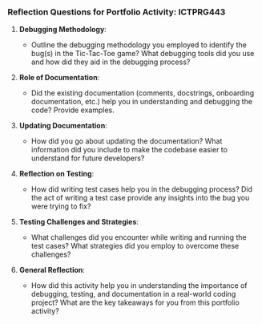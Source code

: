 ### Reflection Questions for Portfolio Activity: ICTPRG443

1. **Debugging Methodology**: 
    - Outline the debugging methodology you employed to identify the bug(s) in the Tic-Tac-Toe game? What debugging tools did you use and how did they aid in the debugging process?

2. **Role of Documentation**: 
    - Did the existing documentation (comments, docstrings, onboarding documentation, etc.) help you in understanding and debugging the code? Provide examples.

3. **Updating Documentation**: 
    - How did you go about updating the documentation? What information did you include to make the codebase easier to understand for future developers?

4. **Reflection on Testing**: 
    - How did writing test cases help you in the debugging process? Did the act of writing a test case provide any insights into the bug you were trying to fix?

5. **Testing Challenges and Strategies**: 
    - What challenges did you encounter while writing and running the test cases? What strategies did you employ to overcome these challenges?

6. **General Reflection**: 
    - How did this activity help you in understanding the importance of debugging, testing, and documentation in a real-world coding project? What are the key takeaways for you from this portfolio activity?

